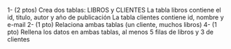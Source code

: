 1- (2 ptos) Crea dos tablas: LIBROS y CLIENTES
La tabla libros contiene el id, titulo, autor y año de publicación La tabla clientes contiene id, nombre y e-mail
2- (1 pto) Relaciona ambas tablas (un cliente, muchos libros)
4- (1 pto) Rellena los datos en ambas tablas, al menos 5 filas de libros y 3 de clientes